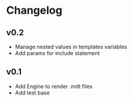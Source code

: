 # Changelog

## v0.2

- Manage nested values in templates variables
- Add params for include statement

## v0.1

- Add Engine to render .mdt files
- Add test base